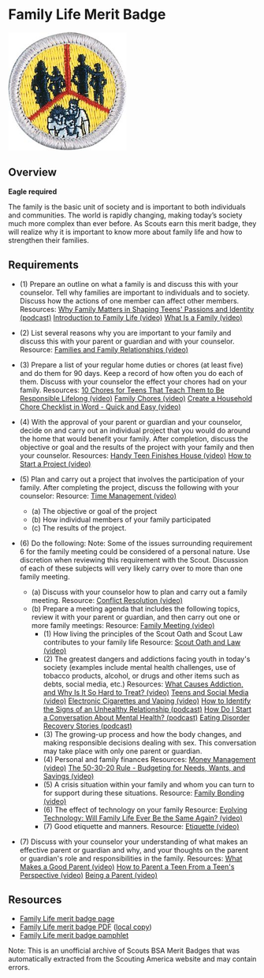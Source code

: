 

# Family Life Merit Badge

![Family Life Merit Badge](images/family-life-merit-badge.jpg)

## Overview

**Eagle required**

The family is the basic unit of society and is important to both individuals and communities. The world is rapidly changing, making today’s society much more complex than ever before. As Scouts earn this merit badge, they will realize why it is important to know more about family life and how to strengthen their families.

## Requirements

* (1) Prepare an outline on what a family is and discuss this with your counselor. Tell why families are important to individuals and to society. Discuss how the actions of one member can affect other members. Resources:  [Why Family Matters in Shaping Teens' Passions and Identity (podcast)](https://youtu.be/Ag5jWg4QBUQ?si=WJVd1UyHAZVP_mgJ)  [Introduction to Family Life (video)](https://vimeo.com/1114227663)  [What Is a Family (video)](https://vimeo.com/1114227555)
* (2) List several reasons why you are important to your family and discuss this with your parent or guardian and with your counselor. Resource:  [Families and Family Relationships (video)](https://www.youtube.com/watch?v=2SkuK8j54UE)
* (3) Prepare a list of your regular home duties or chores (at least five) and do them for 90 days. Keep a record of how often you do each of them. Discuss with your counselor the effect your chores had on your family. Resources:  [10 Chores for Teens That Teach Them to Be Responsible Lifelong (video)](https://www.youtube.com/watch?v=1Hqchiy7qW4)  [Family Chores (video)](https://vimeo.com/1114227688)  [Create a Household Chore Checklist in Word - Quick and Easy (video)](https://www.youtube.com/watch?v=XmA6tCO_3MM)
* (4) With the approval of your parent or guardian and your counselor, decide on and carry out an individual project that you would do around the home that would benefit your family. After completion, discuss the objective or goal and the results of the project with your family and then your counselor. Resources:  [Handy Teen Finishes House (video)](https://www.youtube.com/watch?v=q9mhk1wPefA)  [How to Start a Project (video)](https://www.youtube.com/watch?v=h1ooM4vaOaU)
* (5) Plan and carry out a project that involves the participation of your family. After completing the project, discuss the following with your  counselor: Resource:  [Time Management (video)](https://vimeo.com/1114227585)
    * (a) The objective or goal of the project
    * (b) How individual members of your family participated
    * (c) The results of the project.


* (6) Do the following: Note: Some of the issues surrounding requirement 6 for the family meeting could be considered of a personal nature. Use discretion when reviewing this requirement with the Scout. Discussion of each of these subjects will very likely carry over to more than one family meeting.
    * (a) Discuss with your counselor how to plan and carry out a family meeting. Resource: [Conflict Resolution (video)](https://vimeo.com/1114227738)
    * (b) Prepare a meeting agenda that includes the following topics, review it with your parent or guardian, and then carry out one or more family meetings: Resource: [Family Meeting (video)](https://vimeo.com/1114227645)
        * (1) How living the principles of the Scout Oath and Scout Law contributes to your family life Resource: [Scout Oath and Law (video)](https://www.youtube.com/watch?v=U3XNcj94nhg)
        * (2) The greatest dangers and addictions facing youth in today's society (examples include mental health challenges, use of tobacco products, alcohol, or drugs and other items such as debts, social media, etc.) Resources: [What Causes Addiction, and Why Is It So Hard to Treat? (video)](https://youtu.be/hBC7i-vHWsU?si=wpVHlg5gMVe_RLhe) [Teens and Social Media (video)](https://youtu.be/XE95C5yGKvM?si=mtau10v7S5kwAI1c) [ Electronic Cigarettes and Vaping (video)](https://youtu.be/9dZS_Rniak0?si=V6A0VHuwIyUIe8ew) [How to Identify the Signs of an Unhealthy Relationship (podcast)](https://youtu.be/nS8snkkUC-U?si=Ts3YDh_yRfjw-d8u) [How Do I Start a Conversation About Mental Health? (podcast)](https://youtu.be/cGH95B7c-eM?si=KIWkpoWQIauoa-Eu) [Eating Disorder Recovery Stories (podcast)](https://youtu.be/Hm4xUBvXd-Y?si=6Mf4zm19HZjfWdt1)
        * (3) The growing-up process and how the body changes, and making responsible decisions dealing with sex. This conversation may take place with only one parent or guardian.
        * (4) Personal and family finances Resources: [Money Management (video)](https://vimeo.com/1114227609) [The 50-30-20 Rule - Budgeting for Needs, Wants, and Savings (video)](https://youtu.be/OZQQMYfaBT4?si=1f9kNb_OVcyxd4NB)
        * (5) A crisis situation within your family and whom you can turn to for support during these situations. Resource: [Family Bonding (video)](https://vimeo.com/1114227697)
        * (6) The effect of technology on your family Resource: [Evolving Technology: Will Family Life Ever Be the Same Again? (video)](https://www.youtube.com/watch?v=sFc_q9-KD8c)
        * (7) Good etiquette and manners. Resource: [Etiquette (video)](https://vimeo.com/1114227718)




* (7) Discuss with your counselor your understanding of what makes an effective parent or guardian and why, and your thoughts on the parent or guardian's role and responsibilities in the family. Resources:  [What Makes a Good Parent (video)](https://www.youtube.com/watch?v=wZkYTSFB5Dw)  [How to Parent a Teen From a Teen's Perspective (video)](https://youtu.be/0vdPxLfAsqo?si=sWQl5BCmV-KKourD)  [Being a Parent (video)](https://vimeo.com/1114227774)


## Resources

- [Family Life merit badge page](https://www.scouting.org/merit-badges/family-life/)
- [Family Life merit badge PDF](https://filestore.scouting.org/filestore/Merit_Badge_ReqandRes/Pamphlets/Family%20Life_2025.pdf) ([local copy](files/family-life-merit-badge.pdf))
- [Family Life merit badge pamphlet](https://www.scoutshop.org/bsa-family-life-merit-badge-pamphlet-esboy-scouts-ofamerica-660410.html)

Note: This is an unofficial archive of Scouts BSA Merit Badges that was automatically extracted from the Scouting America website and may contain errors.